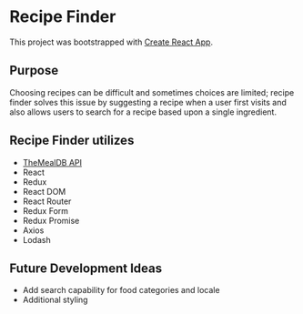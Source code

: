 # Recipe Finder

This project was bootstrapped with [Create React App](https://github.com/facebookincubator/create-react-app).

## Purpose
Choosing recipes can be difficult and sometimes choices are limited; recipe finder solves this issue by suggesting a recipe when a user first visits and also allows users to search for a recipe based upon a single ingredient.

## Recipe Finder utilizes
* [TheMealDB API](https://www.themealdb.com/)
* React
* Redux
* React DOM
* React Router
* Redux Form
* Redux Promise
* Axios
* Lodash


## Future Development Ideas
* Add search capability for food categories and locale
* Additional styling 
